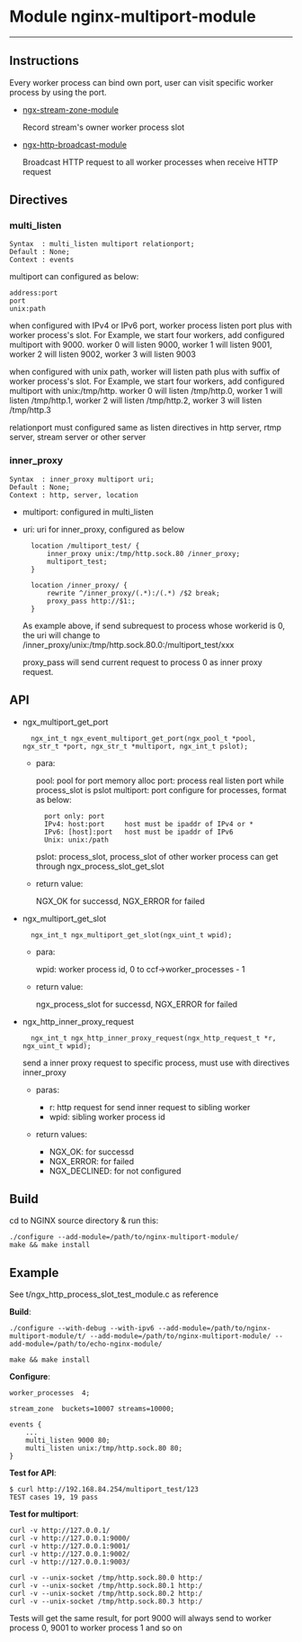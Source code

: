 # Module nginx-multiport-module
---
## Instructions

Every worker process can bind own port, user can visit specific worker process by using the port.

- [ngx-stream-zone-module](doc/ngx-stream-zone-module.md)

	Record stream's owner worker process slot

- [ngx-http-broadcast-module](doc/ngx-http-broadcast-module.md)

	Broadcast HTTP request to all worker processes when receive HTTP request

## Directives

### multi\_listen

	Syntax  : multi_listen multiport relationport;
	Default : None;
	Context : events

multiport can configured as below:

	address:port
	port
	unix:path

when configured with IPv4 or IPv6 port, worker process listen port plus with worker process's slot. For Example, we start four workers, add configured multiport with 9000. worker 0 will listen 9000, worker 1 will listen 9001, worker 2 will listen 9002, worker 3 will listen 9003

when configured with unix path, worker will listen path plus with suffix of worker process's slot. For Example, we start four workers, add configured multiport with unix:/tmp/http. worker 0 will listen /tmp/http.0, worker 1 will listen /tmp/http.1, worker 2 will listen /tmp/http.2, worker 3 will listen /tmp/http.3


relationport must configured same as listen directives in http server, rtmp server, stream server or other server

### inner\_proxy

	Syntax  : inner_proxy multiport uri;
	Default : None;
	Context : http, server, location

- multiport: configured in multi_listen
- uri: uri for inner_proxy, configured as below

        location /multiport_test/ {
            inner_proxy unix:/tmp/http.sock.80 /inner_proxy;
            multiport_test;
        }

        location /inner_proxy/ {
            rewrite ^/inner_proxy/(.*):/(.*) /$2 break;
            proxy_pass http://$1:;
        }

	As example above, if send subrequest to process whose workerid is 0, the uri will change to /inner_proxy/unix:/tmp/http.sock.80.0:/multiport_test/xxx
	
	proxy_pass will send current request to process 0 as inner proxy request.

## API

- ngx\_multiport\_get\_port

		ngx_int_t ngx_event_multiport_get_port(ngx_pool_t *pool, ngx_str_t *port, ngx_str_t *multiport, ngx_int_t pslot);

	- para:

		pool: pool for port memory alloc
		port: process real listen port while process\_slot is pslot
		multiport: port configure for processes, format as below:
		
			port only: port
			IPv4: host:port     host must be ipaddr of IPv4 or *
			IPv6: [host]:port   host must be ipaddr of IPv6
			Unix: unix:/path
		
		pslot: process\_slot, process\_slot of other worker process can get through ngx\_process\_slot\_get\_slot

	- return value:

		NGX\_OK for successd, NGX\_ERROR for failed

- ngx\_multiport\_get\_slot

		ngx_int_t ngx_multiport_get_slot(ngx_uint_t wpid);

	- para:

		wpid: worker process id, 0 to ccf->worker_processes - 1

	- return value:

		ngx_process_slot for successd, NGX_ERROR for failed

- ngx\_http\_inner\_proxy\_request

		ngx_int_t ngx_http_inner_proxy_request(ngx_http_request_t *r, ngx_uint_t wpid);

	send a inner proxy request to specific process, must use with directives inner\_proxy
	
	- paras:

		- r: http request for send inner request to sibling worker
		- wpid: sibling worker process id
	
	- return values:

		- NGX_OK: for successd
		- NGX_ERROR: for failed
		- NGX_DECLINED: for not configured

## Build

cd to NGINX source directory & run this:

	./configure --add-module=/path/to/nginx-multiport-module/
	make && make install

## Example

See t/ngx\_http\_process\_slot\_test\_module.c as reference

**Build**:

	./configure --with-debug --with-ipv6 --add-module=/path/to/nginx-multiport-module/t/ --add-module=/path/to/nginx-multiport-module/ --add-module=/path/to/echo-nginx-module/

	make && make install

**Configure**:

	worker_processes  4;

	stream_zone  buckets=10007 streams=10000;

	events {
		...
		multi_listen 9000 80;
		multi_listen unix:/tmp/http.sock.80 80;
	}

**Test for API**:

	$ curl http://192.168.84.254/multiport_test/123
	TEST cases 19, 19 pass

**Test for multiport**:

	curl -v http://127.0.0.1/
	curl -v http://127.0.0.1:9000/
	curl -v http://127.0.0.1:9001/
	curl -v http://127.0.0.1:9002/
	curl -v http://127.0.0.1:9003/

	curl -v --unix-socket /tmp/http.sock.80.0 http:/
	curl -v --unix-socket /tmp/http.sock.80.1 http:/
	curl -v --unix-socket /tmp/http.sock.80.2 http:/
	curl -v --unix-socket /tmp/http.sock.80.3 http:/

Tests will get the same result, for port 9000 will always send to worker process 0, 9001 to worker process 1 and so on
